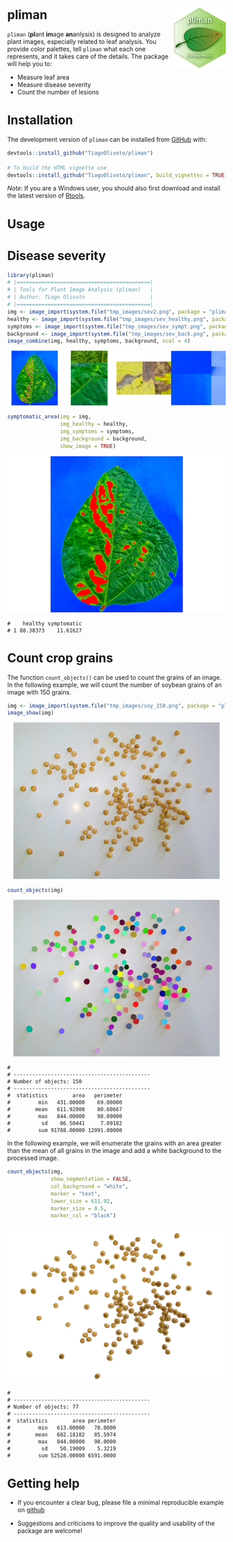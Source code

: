 
<!-- README.md is generated from README.Rmd. Please edit that file -->

# pliman <img src="man/figures/logo_pliman.svg" align="right" height="140/"/>

<!-- badges: start -->
<!-- [![CRAN status](https://www.r-pkg.org/badges/version-ago/metan)](https://CRAN.R-project.org/package=metan) [![Lifecycle: stable](https://img.shields.io/badge/lifecycle-stable-brightgreen.svg)](https://www.tidyverse.org/lifecycle/#stable) ![Downloads](http://cranlogs.r-pkg.org/badges/metan) ![Total Downloads](https://cranlogs.r-pkg.org/badges/grand-total/metan) [<img src="https://zenodo.org/badge/130062661.svg" alt="DOI" width="186"/>](https://zenodo.org/badge/latestdoi/130062661) -->
<!-- badges: end -->

`pliman` (**pl**ant **im**age **an**anlysis) is designed to analyze
plant images, especially related to leaf analysis. You provide color
palettes, tell `pliman` what each one represents, and it takes care of
the details. The package will help you to:

-   Measure leaf area
-   Measure disease severity
-   Count the number of lesions

# Installation

The development version of `pliman` can be installed from
[GitHub](https://github.com/TiagoOlivoto/pliman) with:

``` r
devtools::install_github("TiagoOlivoto/pliman")

# To build the HTML vignette use
devtools::install_github("TiagoOlivoto/pliman", build_vignettes = TRUE)
```

*Note*: If you are a Windows user, you should also first download and
install the latest version of
[Rtools](https://cran.r-project.org/bin/windows/Rtools/).

# Usage

# Disease severity

``` r
library(pliman)
# |===========================================|
# | Tools for Plant Image Analysis (pliman)   |
# | Author: Tiago Olivoto                     |
# |===========================================|
img <- image_import(system.file("tmp_images/sev2.png", package = "pliman"))
healthy <- image_import(system.file("tmp_images/sev_healthy.png", package = "pliman"))
symptoms <- image_import(system.file("tmp_images/sev_sympt.png", package = "pliman"))
background <- image_import(system.file("tmp_images/sev_back.png", package = "pliman"))
image_combine(img, healthy, symptoms, background, ncol = 4)
```

![](man/figures/README-unnamed-chunk-3-1.png)<!-- -->

``` r
symptomatic_area(img = img,
                 img_healthy = healthy,
                 img_symptoms = symptoms,
                 img_background = background,
                 show_image = TRUE)
```

![](man/figures/README-unnamed-chunk-4-1.png)<!-- -->

    #    healthy symptomatic
    # 1 88.38373    11.61627

# Count crop grains

The function `count_objects()` can be used to count the grains of an
image. In the following example, we will count the number of soybean
grains of an image with 150 grains.

``` r
img <- image_import(system.file("tmp_images/soy_150.png", package = "pliman"))
image_show(img)
```

![](man/figures/README-unnamed-chunk-5-1.png)<!-- -->

``` r
count_objects(img)
```

![](man/figures/README-unnamed-chunk-5-2.png)<!-- -->

    # 
    # --------------------------------------------
    # Number of objects: 150 
    # --------------------------------------------
    #  statistics        area   perimeter
    #         min   431.00000    69.00000
    #        mean   611.92000    80.60667
    #         max   844.00000    98.00000
    #          sd    86.50441     7.09182
    #         sum 91788.00000 12091.00000

In the following example, we will enumerate the grains with an area
greater than the mean of all grains in the image and add a white
background to the processed image.

``` r
count_objects(img,
              show_segmentation = FALSE,
              col_background = "white",
              marker = "text",
              lower_size = 611.92,
              marker_size = 0.5,
              marker_col = "black")
```

![](man/figures/README-unnamed-chunk-6-1.png)<!-- -->

    # 
    # --------------------------------------------
    # Number of objects: 77 
    # --------------------------------------------
    #  statistics        area perimeter
    #         min   613.00000   78.0000
    #        mean   682.18182   85.5974
    #         max   844.00000   98.0000
    #          sd    50.19009    5.3219
    #         sum 52528.00000 6591.0000

# Getting help

-   If you encounter a clear bug, please file a minimal reproducible
    example on [github](https://github.com/TiagoOlivoto/pliman/issues)

-   Suggestions and criticisms to improve the quality and usability of
    the package are welcome!
